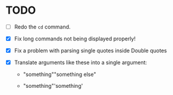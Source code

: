# TODO

- [ ] Redo the `cd` command.

- [x] Fix long commands not being displayed properly!

- [x] Fix a problem with parsing single quotes inside Double quotes

- [x] Translate arguments like these into a single argument:

  - "something""something else"

  - "something"'something'
